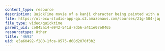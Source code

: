 ```yaml
---
content_type: resource
description: QuickTime movie of a kanji character being painted with a brush.
file: https://ol-ocw-studio-app-qa.s3.amazonaws.com/courses/21g-504-japanese-iv-spring-2009/e5a60492f2801fca8575d68d2070f3b2_4693.mov
file_type: video/quicktime
parent_uid: ce845a14-e942-541d-7d56-a411e07e0465
resourcetype: Other
title: '4693'
uid: e5a60492-f280-1fca-8575-d68d2070f3b2
---
```


